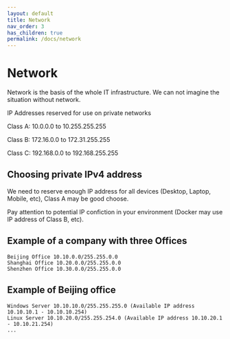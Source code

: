 ```yaml
---
layout: default
title: Network
nav_order: 3
has_children: true
permalink: /docs/network
---
```


# Network

Network is the basis of the whole IT infrastructure. We can not imagine the situation without network.

IP Addresses reserved for use on private networks

Class A: 10.0.0.0 to 10.255.255.255

Class B: 172.16.0.0 to 172.31.255.255

Class C: 192.168.0.0 to 192.168.255.255

## Choosing private IPv4 address

We need to reserve enough IP address for all devices (Desktop, Laptop, Mobile, etc), Class A may be good choose. 

Pay attention to potential IP confiction in your environment (Docker may use IP address of Class B, etc).

## Example of a company with three Offices

```shell
Beijing Office 10.10.0.0/255.255.0.0
Shanghai Office 10.20.0.0/255.255.0.0
Shenzhen Office 10.30.0.0/255.255.0.0
```

## Example of Beijing office

```shell
Windows Server 10.10.10.0/255.255.255.0 (Available IP address 10.10.10.1 - 10.10.10.254)
Linux Server 10.10.20.0/255.255.254.0 (Available IP address 10.10.20.1 - 10.10.21.254)
...
```
